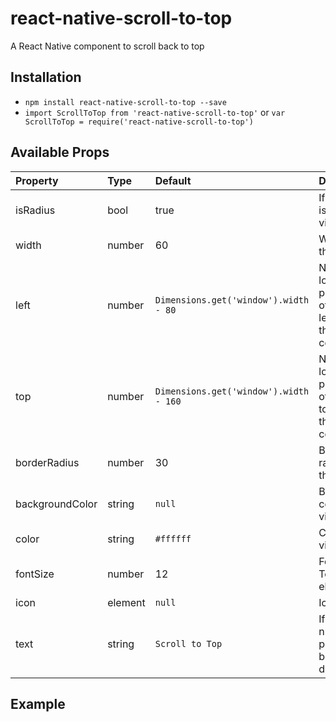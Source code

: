 # react-native-scroll-to-top
A React Native component to scroll back to top

## Installation

- `npm install react-native-scroll-to-top --save`
- `import ScrollToTop from 'react-native-scroll-to-top'`
 or `var ScrollToTop = require('react-native-scroll-to-top')`

 ## Available Props

 Property	|	Type		|	Default		|	Description |
:---------|:--------|:----------|:------------|
isRadius	|	bool	|	true	|	If the view is a round view
width	|	number	|	60	|	Width of the view
left | number | `Dimensions.get('window').width - 80` |  Number of logical pixels to offset the left edge of this component.
top | number | `Dimensions.get('window').width - 160` |  Number of logical pixels to offset the top edge of this component.
borderRadius | number | 30 | Border radius for the view
backgroundColor | string | `null` | Background color of the view
color | string | `#ffffff` | Color of the view
fontSize	|	number	|	12	|	Font size of Text element
icon	|	element	|	`null`	|	Icon button
text	|	string	|	`Scroll to Top`	|	If icon is null. This props will be displayed.

## Example
